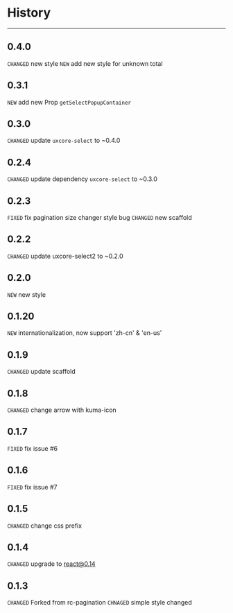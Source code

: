 # History

---

## 0.4.0

`CHANGED` new style
`NEW` add new style for unknown total

## 0.3.1

`NEW` add new Prop `getSelectPopupContainer`

## 0.3.0

`CHANGED` update `uxcore-select` to ~0.4.0

## 0.2.4

`CHANGED` update dependency `uxcore-select` to ~0.3.0

## 0.2.3

`FIXED` fix pagination size changer style bug
`CHANGED` new scaffold

## 0.2.2

`CHANGED` update uxcore-select2 to ~0.2.0

## 0.2.0

`NEW` new style

## 0.1.20

`NEW` internationalization, now support 'zh-cn' & 'en-us'

## 0.1.9
`CHANGED` update scaffold

## 0.1.8
`CHANGED` change arrow with kuma-icon

## 0.1.7

`FIXED` fix issue #6

## 0.1.6

`FIXED` fix issue #7

## 0.1.5

`CHANGED` change css prefix

## 0.1.4

`CHANGED` upgrade to react@0.14


## 0.1.3

`CHANGED` Forked from rc-pagination
`CHNAGED` simple style changed
